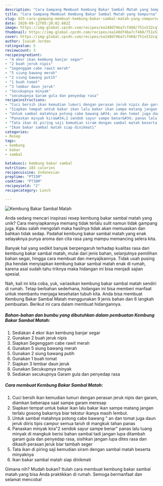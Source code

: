 ```yaml
---
description: "Cara Gampang Membuat Kembung Bakar Sambal Matah yang Sempurna"
title: "Cara Gampang Membuat Kembung Bakar Sambal Matah yang Sempurna"
slug: 835-cara-gampang-membuat-kembung-bakar-sambal-matah-yang-sempurna
date: 2020-09-12T05:20:02.682Z
image: https://img-global.cpcdn.com/recipes/ea140d74ba7cf460/751x532cq70/kembung-bakar-sambal-matah-foto-resep-utama.jpg
thumbnail: https://img-global.cpcdn.com/recipes/ea140d74ba7cf460/751x532cq70/kembung-bakar-sambal-matah-foto-resep-utama.jpg
cover: https://img-global.cpcdn.com/recipes/ea140d74ba7cf460/751x532cq70/kembung-bakar-sambal-matah-foto-resep-utama.jpg
author: Isaiah Jordan
ratingvalue: 5
reviewcount: 3
recipeingredient:
- "4 ekor ikan kembung banjar segar"
- "2 buah jeruk nipis"
- "Segenggam cabe rawit merah"
- "5 siung bawang merah"
- "2 siung bawang putih"
- "1 buah tomat"
- "3 lembar daun jeruk"
- "Secukupnya minyak"
- "secukupnya Garam gula dan penyedap rasa"
recipeinstructions:
- "Cuci bersih ikan kemudian lumuri dengan perasan jeruk nipis dan garam, diamkan beberapa saat sampe garam meresap"
- "Siapkan tempat untuk bakar ikan lalu bakar ikan sampe matang jangan terlalu gosong bakarnya biar tekstur ikanya masih lembut."
- "Untuk sambal matahnya potong cabe bawang &#34; an dan tomat juga daun jeruk diiris tipis campur semua taruh di mangkuk tahan panas"
- "Panaskan minyak kira&#34;2 sendok sayur sampe benar&#34; panas lalu tuang minyak di mangkuk berisi bahan sambal tadi jangan lupa ditambah garam gula dan penyedap rasa, sisihkan jangan lupa dites rasa dan dikasih perasan jeruk biar tambah seger"
- "Tata ikan di piring saji kemudian siram dengan sambal matah beserta minyaknya"
- "Ikan bakar sambal matah siap dinikmati"
categories:
- Resep
tags:
- kembung
- bakar
- sambal

katakunci: kembung bakar sambal 
nutrition: 183 calories
recipecuisine: Indonesian
preptime: "PT15M"
cooktime: "PT38M"
recipeyield: "2"
recipecategory: Lunch

---
```



![Kembung Bakar Sambal Matah](https://img-global.cpcdn.com/recipes/ea140d74ba7cf460/751x532cq70/kembung-bakar-sambal-matah-foto-resep-utama.jpg)

Anda sedang mencari inspirasi resep kembung bakar sambal matah yang unik? Cara menyiapkannya memang tidak terlalu sulit namun tidak gampang juga. Kalau salah mengolah maka hasilnya tidak akan memuaskan dan bahkan tidak sedap. Padahal kembung bakar sambal matah yang enak selayaknya punya aroma dan cita rasa yang mampu memancing selera kita.

Banyak hal yang sedikit banyak berpengaruh terhadap kualitas rasa dari kembung bakar sambal matah, mulai dari jenis bahan, selanjutnya pemilihan bahan segar, hingga cara membuat dan menyajikannya. Tidak usah pusing jika hendak menyiapkan kembung bakar sambal matah enak di rumah, karena asal sudah tahu triknya maka hidangan ini bisa menjadi sajian spesial.




Nah, kali ini kita coba, yuk, variasikan kembung bakar sambal matah sendiri di rumah. Tetap berbahan sederhana, hidangan ini bisa memberi manfaat untuk membantu menjaga kesehatan tubuh kita. Anda bisa membuat Kembung Bakar Sambal Matah menggunakan 9 jenis bahan dan 6 langkah pembuatan. Berikut ini cara dalam membuat hidangannya.

<!--inarticleads1-->

##### Bahan-bahan dan bumbu yang dibutuhkan dalam pembuatan Kembung Bakar Sambal Matah:

1. Sediakan 4 ekor ikan kembung banjar segar
1. Gunakan 2 buah jeruk nipis
1. Siapkan Segenggam cabe rawit merah
1. Gunakan 5 siung bawang merah
1. Gunakan 2 siung bawang putih
1. Gunakan 1 buah tomat
1. Siapkan 3 lembar daun jeruk
1. Gunakan Secukupnya minyak
1. Sediakan secukupnya Garam gula dan penyedap rasa




<!--inarticleads2-->

##### Cara membuat Kembung Bakar Sambal Matah:

1. Cuci bersih ikan kemudian lumuri dengan perasan jeruk nipis dan garam, diamkan beberapa saat sampe garam meresap
1. Siapkan tempat untuk bakar ikan lalu bakar ikan sampe matang jangan terlalu gosong bakarnya biar tekstur ikanya masih lembut.
1. Untuk sambal matahnya potong cabe bawang &#34; an dan tomat juga daun jeruk diiris tipis campur semua taruh di mangkuk tahan panas
1. Panaskan minyak kira&#34;2 sendok sayur sampe benar&#34; panas lalu tuang minyak di mangkuk berisi bahan sambal tadi jangan lupa ditambah garam gula dan penyedap rasa, sisihkan jangan lupa dites rasa dan dikasih perasan jeruk biar tambah seger
1. Tata ikan di piring saji kemudian siram dengan sambal matah beserta minyaknya
1. Ikan bakar sambal matah siap dinikmati




Gimana nih? Mudah bukan? Itulah cara membuat kembung bakar sambal matah yang bisa Anda praktikkan di rumah. Semoga bermanfaat dan selamat mencoba!
